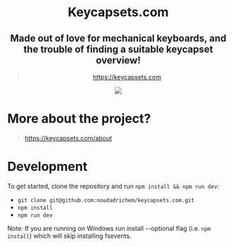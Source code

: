 <center>
<h1>Keycapsets.com</h1>

## Made out of love for mechanical keyboards, and the trouble of finding a suitable keycapset overview!

> https://keycapsets.com

[<img src="https://kcs-img.ams3.cdn.digitaloceanspaces.com/misc/meta-image-v2.png">](https://keycapsets.com/)

</center>

# More about the project?

> https://keycapsets.com/about

# Development

To get started, clone the repository and run `npm install && npm run dev`:

-   `git clone git@github.com:noudadrichem/keycapsets.com.git`
-   `npm install`
-   `npm run dev`

Note: If you are running on Windows run install --optional flag (i.e. `npm install`) which will skip installing fsevents.
